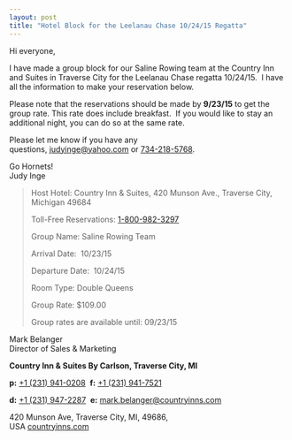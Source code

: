 ```yaml
---
layout: post  
title: "Hotel Block for the Leelanau Chase 10/24/15 Regatta"
---
```


Hi everyone,

I have made a group block for our Saline Rowing team at the Country Inn and
Suites in Traverse City for the Leelanau Chase regatta 10/24/15.  I have all the
information to make your reservation below. 

Please note that the reservations should be made by **9/23/15** to get the group
rate. This rate does include breakfast.  If you would like to stay an additional
night, you can do so at the same rate. 

Please let me know if you have any
questions, <judyinge@yahoo.com> or [734-218-5768](tel:734-218-5768).

Go Hornets!  
Judy Inge

> Host Hotel: Country Inn & Suites, 420 Munson Ave., Traverse City, Michigan
> 49684
>
> Toll-Free Reservations: [1-800-982-3297](tel:1-800-982-3297)
>
> Group Name: Saline Rowing Team  
>
> Arrival Date:  10/23/15 
>
> Departure Date:  10/24/15 
>
> Room Type: Double Queens 
>
> Group Rate: $109.00 
>
> Group rates are available until: 09/23/15 

Mark Belanger  
Director of Sales & Marketing

**Country Inn & Suites By Carlson, Traverse City, MI**

**p:** [+1 (231) 941-0208](tel:%2B1%20%28231%29%20941-0208)  **f:** [+1 (231)
941-7521](tel:%2B1%20%28231%29%20941-7521)

**d:** [+1 (231)
947-2287](tel:%2B1%20%28231%29%20947-2287)  **e:** <mark.belanger@countryinns.com>

420 Munson Ave, Traverse City, MI, 49686,  
USA [countryinns.com](http://countryinns.com/)
